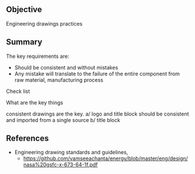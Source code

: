 
## Objective

Engineering drawings practices

## Summary

The key requirements are:
- Should be consistent and without mistakes
- Any mistake will translate to the failure of the entire component from raw material, manufacturing process


Check list

What are the key things


consistent drawings are the key.
a/ logo and title block should be consistent and imported from a single source
b/ title block 

## References

- Engineering drawing standards and guidelines, 
     - https://github.com/vamseeachanta/energy/blob/master/eng/design/nasa%20gsfc-x-673-64-1f.pdf

